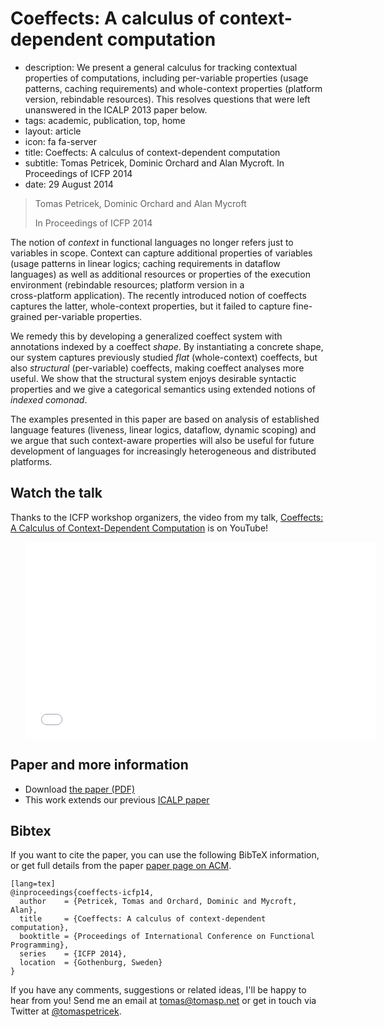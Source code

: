 # Coeffects: A calculus of context-dependent computation

 - description:  We present a general calculus for tracking contextual properties of computations,
    including per-variable properties (usage patterns, caching requirements) and
    whole-context properties (platform version, rebindable resources). This resolves
    questions that were left unanswered in the ICALP 2013 paper below.
 - tags: academic, publication, top, home
 - layout: article
 - icon: fa fa-server
 - title: Coeffects: A calculus of context-dependent computation
 - subtitle: Tomas Petricek, Dominic Orchard and Alan Mycroft. In Proceedings of ICFP 2014
 - date: 29 August 2014
 
> Tomas Petricek, Dominic Orchard and Alan Mycroft
>
> In Proceedings of ICFP 2014
  
The notion of _context_ in functional languages no longer refers just to variables
in scope. Context can capture additional properties of variables (usage patterns
in linear logics; caching requirements in dataflow languages) as well as additional
resources or properties of the execution environment (rebindable resources; platform version in a  
cross-platform application). The recently introduced notion of coeffects captures the
latter, whole-context properties, but it failed to capture fine-grained per-variable properties.

We remedy this by developing a generalized coeffect system with annotations indexed by
a coeffect _shape_. By instantiating a concrete shape, our system captures previously
studied _flat_ (whole-context) coeffects, but also _structural_ (per-variable) coeffects,
making coeffect analyses more useful. We show that the structural system enjoys desirable syntactic 
properties and we give a categorical semantics using extended notions of _indexed comonad_.

The examples presented in this paper are based on analysis of established language features 
(liveness, linear logics, dataflow, dynamic scoping) and we argue that such context-aware 
properties will also be useful for future development of languages for increasingly 
heterogeneous and distributed platforms.

## Watch the talk

Thanks to the ICFP workshop organizers, the video from my talk,
[Coeffects: A Calculus of Context-Dependent Computation](https://www.youtube.com/watch?v=xtxx4iADMbM) is on YouTube!

<iframe style="margin-left:25px"  width="560" height="315" src="//www.youtube.com/embed/xtxx4iADMbM" frameborder="0" allowfullscreen></iframe>

## Paper and more information

 - Download [the paper (PDF)](coeffects-icfp.pdf)
 - This work extends our previous [ICALP paper](../coeffects/index.html)
 
## <a id="cite">Bibtex</a>
If you want to cite the paper, you can use the following BibTeX information, or
get full details from the paper [paper page on ACM](http://dl.acm.org/citation.cfm?id=2628160).

    [lang=tex]
    @inproceedings{coeffects-icfp14,
      author    = {Petricek, Tomas and Orchard, Dominic and Mycroft, Alan},
      title     = {Coeffects: A calculus of context-dependent computation},
      booktitle = {Proceedings of International Conference on Functional Programming},
      series    = {ICFP 2014},
      location  = {Gothenburg, Sweden}
    } 


If you have any comments, suggestions or related ideas, I'll be happy to 
hear from you! Send me an email at [tomas@tomasp.net](mailto:tomas@tomasp.net)
or get in touch via Twitter at [@tomaspetricek](http://twitter.com/tomaspetricek).
